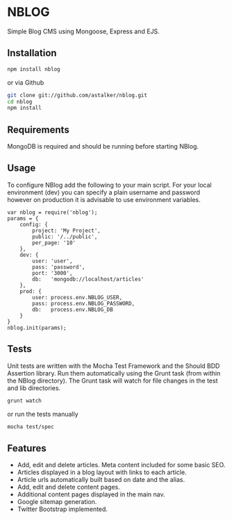 # NBLOG

Simple Blog CMS using Mongoose, Express and EJS.

## Installation

```bash
npm install nblog
```

or via Github

```bash
git clone git://github.com/astalker/nblog.git
cd nblog
npm install
```

## Requirements

MongoDB is required and should be running before starting NBlog.

## Usage

To configure NBlog add the following to your main script. For your local environment (dev) you can specify a plain username and password however on production it is advisable to use environment variables. 

    var nblog = require('nblog');
    params = {
        config: {
            project: 'My Project',
            public: '/../public',
            per_page: '10'
        },
        dev: {
            user: 'user',
            pass: 'password',
            port: '3000',
            db:   'mongodb://localhost/articles'
        },
        prod: {
            user: process.env.NBLOG_USER,
            pass: process.env.NBLOG_PASSWORD,
            db:   process.env.NBLOG_DB
        }
    }
    nblog.init(params);

## Tests

Unit tests are written with the Mocha Test Framework and the Should BDD Assertion library. Run them automatically using the Grunt task (from within the NBlog directory). The Grunt task will watch for file changes in the test and lib directories.

```bash
grunt watch
```

or run the tests manually

```bash
mocha test/spec
```

## Features

  * Add, edit and delete articles. Meta content included for some basic SEO.
  * Articles displayed in a blog layout with links to each article.
  * Article urls automatically built based on date and the alias.
  * Add, edit and delete content pages.
  * Additional content pages displayed in the main nav.
  * Google sitemap generation.
  * Twitter Bootstrap implemented.
